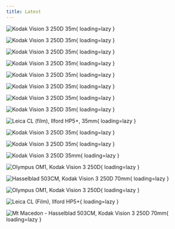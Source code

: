 ```yaml
---
title: Latest
---
```


![Kodak Vision 3 250D 35m](./images/000021.jpg){ loading=lazy }

![Kodak Vision 3 250D 35m](./images/000023.jpg){ loading=lazy }

![Kodak Vision 3 250D 35m](./images/000025.jpg){ loading=lazy }

![Kodak Vision 3 250D 35m](./images/000039-2.jpg){ loading=lazy }

![Kodak Vision 3 250D 35m](./images/000008-3.jpg){ loading=lazy }

![Kodak Vision 3 250D 35m](./images/000010-3.jpg){ loading=lazy }

![Kodak Vision 3 250D 35m](./images/000011-3.jpg){ loading=lazy }

![Kodak Vision 3 250D 35m](./images/000015-3.jpg){ loading=lazy }

![Leica CL (film), Ilford HP5+, 35mm](./images/000108500021.jpg){ loading=lazy }

![Kodak Vision 3 250D 35m](./images/000028-3.jpg){ loading=lazy }

![Kodak Vision 3 250D 35m](./images/000004-4.jpg){ loading=lazy }

![Kodak Vision 3 250D 35mm](./images/000044-website-2-2.jpg){ loading=lazy }

![Olympus OM1, Kodak Vision 3 250D](./images/000074-website-2-2.jpg){ loading=lazy }

![Hasselblad 503CM, Kodak Vision 3 250D 70mm](./images/000110890004-4.jpg){ loading=lazy }

![Olympus OM1, Kodak Vision 3 250D](./images/000071.jpg){ loading=lazy }

![Leica CL (Film), Ilford HP5+](./images/000108460004.jpg){ loading=lazy }

![Mt Macedon - Hasselblad 503CM, Kodak Vision 3 250D 70mm](./images/000110900003-website-2-2.jpg){ loading=lazy }
